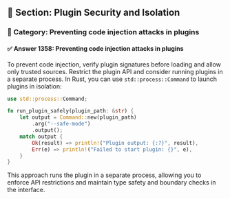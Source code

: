 ## 📘 Section: Plugin Security and Isolation  
### 🔹 Category: Preventing code injection attacks in plugins  
#### ✅ Answer 1358: Preventing code injection attacks in plugins

To prevent code injection, verify plugin signatures before loading and allow only trusted sources. Restrict the plugin API and consider running plugins in a separate process. In Rust, you can use `std::process::Command` to launch plugins in isolation:

```rust
use std::process::Command;

fn run_plugin_safely(plugin_path: &str) {
    let output = Command::new(plugin_path)
        .arg("--safe-mode")
        .output();
    match output {
        Ok(result) => println!("Plugin output: {:?}", result),
        Err(e) => println!("Failed to start plugin: {}", e),
    }
}
```
This approach runs the plugin in a separate process, allowing you to enforce API restrictions and maintain type safety and boundary checks in the interface.
